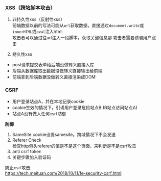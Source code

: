 ### XSS（跨站脚本攻击）  
1. 非持久性xss（反射性xss）  
前端数据以前的写法可能从`url`获取数据，直接通过`document.write`或`innerHTML`或`eval`注入html  
攻击者可以通过往url注入一段脚本，获取关键信息那 
攻击者需要诱骗用户点击  

2. 持久性xss 
* post请求提交表单给后端没做转义直接入库  
* 后端从数据库取出数据没做转义直接输出给前端  
* 前端拿到后端数据没做转义直接渲染成DOM  

### CSRF  
* 用户登录站点A，并在本地记录cookie  
* cookie生效的情况下，引诱用户登录危险站点B (B站点访问站点A)
* 站点A没有做人任何csrf防御  

**防御**
1. SameSite 
cookie设置samesite，跨域情况下不会发送  
2. Referer Check  
检查http包头referer的值是不是这个页面，来判断是不是csrf攻击 
3. anti csrf token  
4. 关键步骤加入验证码  


防止csrf攻击  
https://tech.meituan.com/2018/10/11/fe-security-csrf.html